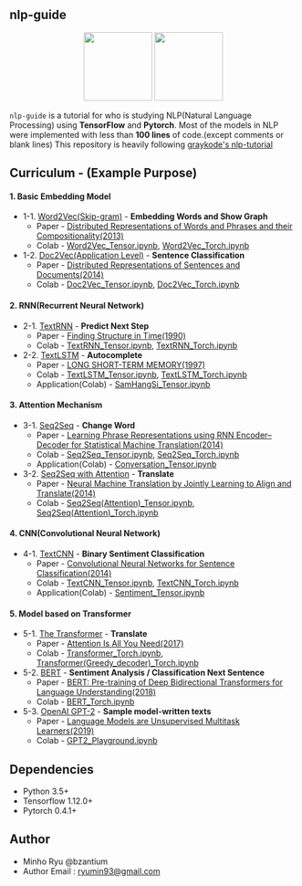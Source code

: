 ## nlp-guide

<p align="center"><img width="120" src="https://upload.wikimedia.org/wikipedia/commons/thumb/1/11/TensorFlowLogo.svg/2000px-TensorFlowLogo.svg.png" /> <img width="120" src="https://media-thumbs.golden.com/OLqzmrmwAzY1P7Sl29k2T9WjJdM=/200x200/smart/golden-storage-production.s3.amazonaws.com/topic_images/e08914afa10a4179893eeb07cb5e4713.png" /></p>

`nlp-guide` is a tutorial for who is studying NLP(Natural Language Processing) using **TensorFlow** and **Pytorch**. Most of the models in NLP were implemented with less than **100 lines** of code.(except comments or blank lines)
This repository is heavily following [graykode's nlp-tutorial](https://github.com/graykode/nlp-tutorial)


## Curriculum - (Example Purpose)

#### 1. Basic Embedding Model

- 1-1. [Word2Vec(Skip-gram)](https://github.com/bzantium/nlp-guide/tree/master/1-1.Word2Vec) - **Embedding Words and Show Graph**
  - Paper - [Distributed Representations of Words and Phrases
    and their Compositionality(2013)](https://papers.nips.cc/paper/5021-distributed-representations-of-words-and-phrases-and-their-compositionality.pdf)
  - Colab - [Word2Vec_Tensor.ipynb](https://colab.research.google.com/github/bzantium/nlp-guide/blob/master/1-1.Word2Vec/Word2Vec-Tensor.ipynb), [Word2Vec_Torch.ipynb](https://colab.research.google.com/github/bzantium/nlp-guide/blob/master/1-1.Word2Vec/Word2Vec-Torch.ipynb)
- 1-2. [Doc2Vec(Application Level)](https://github.com/bzantium/nlp-guide/tree/master/1-2.Doc2Vec) - **Sentence Classification**
  - Paper - [Distributed Representations of Sentences and Documents(2014)](https://arxiv.org/pdf/1405.4053.pdf)
  - Colab - [Doc2Vec_Tensor.ipynb](https://colab.research.google.com/github/bzantium/nlp-guide/blob/master/1-2.Doc2Vec/Doc2Vec-Tensor.ipynb), [Doc2Vec_Torch.ipynb](https://colab.research.google.com/github/bzantium/nlp-guide/blob/master/1-2.Doc2Vec/Doc2Vec-Torch.ipynb)



#### 2. RNN(Recurrent Neural Network)

- 2-1. [TextRNN](https://github.com/bzantium/nlp-guide/tree/master/2-1.TextRNN) - **Predict Next Step**
  - Paper - [Finding Structure in Time(1990)](http://psych.colorado.edu/~kimlab/Elman1990.pdf)
  - Colab - [TextRNN_Tensor.ipynb](https://colab.research.google.com/github/bzantium/nlp-guide/blob/master/2-1.TextRNN/TextRNN-Tensor.ipynb), [TextRNN_Torch.ipynb](https://colab.research.google.com/github/bzantium/nlp-guide/blob/master/2-1.TextRNN/TextRNN-Torch.ipynb)
- 2-2. [TextLSTM](https://github.com/bzantium/nlp-guide/tree/master/2-2.TextLSTM) - **Autocomplete**
  - Paper - [LONG SHORT-TERM MEMORY(1997)](https://www.bioinf.jku.at/publications/older/2604.pdf)
  - Colab - [TextLSTM_Tensor.ipynb](https://colab.research.google.com/github/bzantium/nlp-guide/blob/master/2-2.TextLSTM/TextLSTM-Tensor.ipynb), [TextLSTM_Torch.ipynb](https://colab.research.google.com/github/bzantium/nlp-guide/blob/master/2-2.TextLSTM/TextLSTM-Torch.ipynb)
  - Application(Colab) - [SamHangSi_Tensor.ipynb](https://colab.research.google.com/github/bzantium/nlp-guide/blob/master/2-2.TextLSTM/SamHangSi-Tensor.ipynb)



#### 3. Attention Mechanism

- 3-1. [Seq2Seq](https://github.com/bzantium/nlp-guide/tree/master/3-1.Seq2Seq) - **Change Word**
  - Paper - [Learning Phrase Representations using RNN Encoder–Decoder
    for Statistical Machine Translation(2014)](https://arxiv.org/pdf/1406.1078.pdf)
  - Colab - [Seq2Seq_Tensor.ipynb](https://colab.research.google.com/github/bzantium/nlp-guide/blob/master/3-1.Seq2Seq/Seq2Seq-Tensor.ipynb), [Seq2Seq_Torch.ipynb](https://colab.research.google.com/github/bzantium/nlp-guide/blob/master/3-1.Seq2Seq/Seq2Seq-Torch.ipynb)
  - Application(Colab) - [Conversation_Tensor.ipynb](https://colab.research.google.com/github/bzantium/nlp-guide/blob/master/3-1.Seq2Seq/Conversation-Tensor.ipynb)
- 3-2. [Seq2Seq with Attention](https://github.com/bzantium/nlp-guide/tree/master/3-2.Seq2Seq(Attention)) - **Translate**
  - Paper - [Neural Machine Translation by Jointly Learning to Align and Translate(2014)](https://arxiv.org/abs/1409.0473)
  - Colab - [Seq2Seq(Attention)_Tensor.ipynb](https://colab.research.google.com/github/bzantium/nlp-guide/blob/master/3-2.Seq2Seq(Attention)/Seq2Seq(Attention)-Tensor.ipynb), [Seq2Seq(Attention)_Torch.ipynb](https://colab.research.google.com/github/bzantium/nlp-guide/blob/master/3-2.Seq2Seq(Attention)/Seq2Seq(Attention)-Torch.ipynb)



#### 4. CNN(Convolutional Neural Network)

- 4-1. [TextCNN](https://github.com/bzantium/nlp-guide/tree/master/4-1.TextCNN) - **Binary Sentiment Classification**
  - Paper - [Convolutional Neural Networks for Sentence Classification(2014)](http://www.aclweb.org/anthology/D14-1181)
  - Colab - [TextCNN_Tensor.ipynb](https://colab.research.google.com/github/bzantium/nlp-guide/blob/master/4-1.TextCNN/TextCNN-Tensor.ipynb), [TextCNN_Torch.ipynb](https://colab.research.google.com/github/bzantium/nlp-guide/blob/master/4-1.TextCNN/TextCNN-Torch.ipynb)
  - Application(Colab) - [Sentiment_Tensor.ipynb](https://colab.research.google.com/github/bzantium/nlp-guide/blob/master/4-1.TextCNN/Sentiment-Tensor.ipynb)
  


#### 5. Model based on Transformer

- 5-1.  [The Transformer](https://github.com/bzantium/nlp-guide/tree/master/5-1.Transformer) - **Translate**
  - Paper - [Attention Is All You Need(2017)](https://arxiv.org/abs/1810.04805)
  - Colab - [Transformer_Torch.ipynb](https://colab.research.google.com/github/bzantium/nlp-guide/blob/master/5-1.Transformer/Transformer-Torch.ipynb), [Transformer(Greedy_decoder)_Torch.ipynb](https://colab.research.google.com/github/bzantium/nlp-guide/blob/master/5-1.Transformer/Transformer(Greedy_decoder)-Torch.ipynb)
- 5-2. [BERT](https://github.com/bzantium/nlp-guide/tree/master/5-2.BERT) - **Sentiment Analysis / Classification  Next Sentence**
  - Paper - [BERT: Pre-training of Deep Bidirectional Transformers for Language Understanding(2018)](https://arxiv.org/abs/1810.04805)
  - Colab - [BERT_Torch.ipynb](https://colab.research.google.com/github/bzantium/nlp-guide/blob/master/5-2.BERT/BERT-Torch.ipynb)
- 5-3. [OpenAI GPT-2](https://github.com/bzantium/nlp-guide/tree/master/5-3.GPT-2) - **Sample model-written texts**
  - Paper - [Language Models are Unsupervised Multitask Learners(2019)](https://d4mucfpksywv.cloudfront.net/better-language-models/language_models_are_unsupervised_multitask_learners.pdf)
  - Colab - [GPT2_Playground.ipynb](https://colab.research.google.com/github/bzantium/nlp-guide/blob/master/5-3.GPT-2/GPT2-Playground.ipynb)



## Dependencies

- Python 3.5+
- Tensorflow 1.12.0+
- Pytorch 0.4.1+



## Author

- Minho Ryu @bzantium
- Author Email : ryumin93@gmail.com

